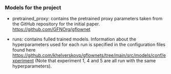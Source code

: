 ### Models for the project
- pretrained_proxy: contains the pretrained proxy parameters taken from the GitHub repository for the initial paper. https://github.com/GFNOrg/gflownet

- runs: contains fulled trained models. Information about the hyperparameters used for each run is specified in the configuration files found here https://github.com/khelverskovp/gflownets/tree/main/src/models/conf/experiment (Note that experiment 1, 4 and 5 are all run with the same hyperparameters).